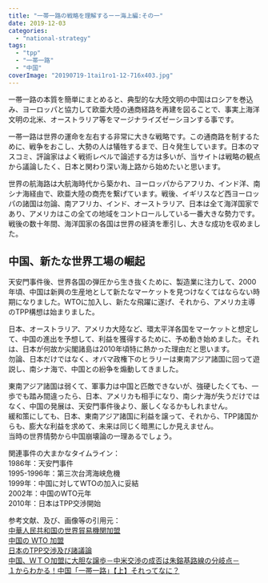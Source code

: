 ```yaml
---
title: "一帯一路の戦略を理解するーー海上編:その一"
date: 2019-12-03
categories: 
  - "national-strategy"
tags: 
  - "tpp"
  - "一帯一路"
  - "中国"
coverImage: "20190719-1tai1ro1-12-716x403.jpg"
---
```


一帯一路の本質を簡単にまとめると、典型的な大陸文明の中国はロシアを巻込み、ヨーロッパと協力して欧亜大陸の通商経路を再建を図ることで、事実上海洋文明の北米、オーストラリア等をマージナライズゼーシヨンする事です。

一帯一路は世界の運命を左右する非常に大きな戦略です。この通商路を制するために、戦争をおこし、大勢の人は犠牲するまで、日々発生しています。日本のマスコミ、評論家はよく戦術レベルで論述する方は多いが、当サイトは戦略の観点から議論したく、日本と関わり深い海上路から始めたいと思います。

世界の航海路は大航海時代から築かれ、ヨーロッパからアフリカ、インド洋、南シナ海経由で、欧亜大陸の商売を繋げています。戦後、イギリスなど西ヨーロッパの諸国は勿論、南アフリカ、インド、オーストラリア、日本は全て海洋国家であり、アメリカはこの全ての地域をコントロールしている一番大きな勢力です。  
戦後の数十年間、海洋国家の各国は世界の経済を牽引し、大きな成功を収めました。

## 中国、新たな世界工場の崛起

天安門事件後、世界各国の弾圧から生き抜くために、製造業に注力して、2000年頃、中国は新興の生産地として新たなマーケットを見つけなくてはならない時期になりました。WTOに加入し、新たな飛躍に遂げ、それから、アメリカ主導のTPP構想は始まりました。

日本、オーストラリア、アメリカ大陸など、環太平洋各国をマーケットと想定して、中国の進出を予想して、利益を獲得するために、予め動き始めました。それは、日本が何故か尖閣諸島は2010年頃特に熱かった理由だと思います。  
勿論、日本だけではなく、オバマ政権下のヒラリーは東南アジア諸国に回って遊説し、南シナ海で、中国との紛争を煽動してきました。

東南アジア諸国は弱くて、軍事力は中国と匹敵できないが、強硬したくても、一歩でも踏み間違ったら、日本、アメリカも相手になり、南シナ海が失うだけではなく、中国の発展は、天安門事件後より、厳しくなるかもしれません。  
緩和策にしても、日本、東南アジア諸国に利益を譲って、それから、TPP諸国からも、膨大な利益を求めて、未来は同じく暗黒にしか見えません。  
当時の世界情勢から中国崩壊論の一理あるでしょう。

関連事件の大まかなタイムライン：  
1986年：天安門事件  
1995-1996年：第三次台湾海峡危機  
1999年：中国に対してWTOの加入に妥結  
2002年：中国のWTO元年  
2010年：日本はTPP交渉開始

参考文献、及び、画像等の引用元：  
[中華人民共和国の世界貿易機関加盟](https://ja.wikipedia.org/wiki/%E4%B8%AD%E8%8F%AF%E4%BA%BA%E6%B0%91%E5%85%B1%E5%92%8C%E5%9B%BD%E3%81%AE%E4%B8%96%E7%95%8C%E8%B2%BF%E6%98%93%E6%A9%9F%E9%96%A2%E5%8A%A0%E7%9B%9F)  
[中国の WTO 加盟](https://www.meti.go.jp/policy/trade_policy/wto/3_dispute_settlement/32_wto_rules_and_compliance_report/322_past_columns/2004/2004-2.pdf)  
[日本のTPP交渉及び諸議論](https://ja.wikipedia.org/wiki/%E6%97%A5%E6%9C%AC%E3%81%AETPP%E4%BA%A4%E6%B8%89%E5%8F%8A%E3%81%B3%E8%AB%B8%E8%AD%B0%E8%AB%96)  
[中国、ＷＴＯ加盟に大胆な譲歩－中米交渉の成否は朱鎔基路線の分岐点－](http://home.att.ne.jp/sigma/tsugami/9904.htm)  
[１からわかる！中国「一帯一路」【上】それってなに？](https://www3.nhk.or.jp/news/special/news_seminar/jiji/jiji22/)
